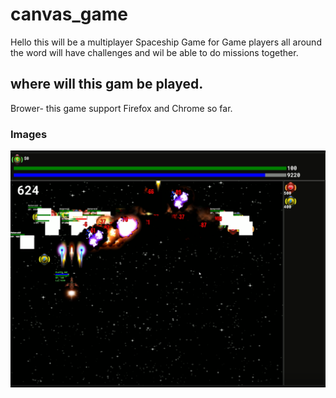 # canvas_game
Hello this will be a multiplayer Spaceship Game for Game players all around the word will have challenges and wil be able to do missions together.

## where will this gam be played.
Brower-
this game support Firefox and Chrome so far.

### Images ###
![Scheme](space.PNG)




